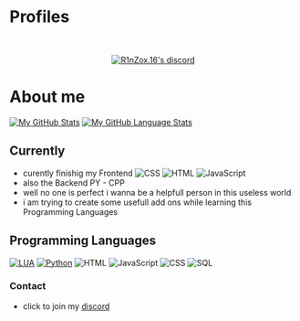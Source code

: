 <h1 align="left">Profiles</h1><br>
  <p align="center">
    <a href="https://discordapp.com/users/871698857493422110" target="_blank">
        <img title="R1nzox's discord" alt="R1nZox.16's discord" src="https://discord.c99.nl/widget/theme-2/871698857493422110.png"/>
    </a>
    <br/>
</p>


# About me

[![My GitHub Stats](https://github-readme-stats.vercel.app/api/?username=R1nZox-dev&count_private=true&theme=tokyonight&show_icons=true )](https://github.com/BaziForYou)
[![My GitHub Language Stats](https://github-readme-stats.vercel.app/api/top-langs/?username=R1nZox-dev&langs_count=5&theme=tokyonight&layout=compact)](https://github.com/BaziForYou)

## Currently
-  curently finishig my Frontend ![CSS](https://img.shields.io/badge/-CSS-000?&logo=css3&logoColor=007ACC)  ![HTML](https://img.shields.io/badge/-HTML-000?&logo=html5) ![JavaScript](https://img.shields.io/badge/-JavaScript-000?&logo=JavaScript&logoColor=ddc508)
- also the Backend PY - CPP 
- well no one is perfect i wanna be a helpfull person in this useless world 
- i am trying to create some usefull add ons while learning this Programming Languages

## Programming Languages

[![LUA](https://img.shields.io/badge/-Lua-000?&logo=lua&logoColor=2C2D72)](https://www.lua.org/docs.html)
[![Python](https://img.shields.io/badge/-Python-000?&logo=python&logoColor=f2c6402)](https://docs.python.org/3/)
![HTML](https://img.shields.io/badge/-HTML-000?&logo=html5)
![JavaScript](https://img.shields.io/badge/-JavaScript-000?&logo=JavaScript&logoColor=ddc508)
![CSS](https://img.shields.io/badge/-CSS-000?&logo=css3&logoColor=007ACC)
![SQL](https://img.shields.io/badge/-SQL-000?&logo=MySQL&logoColor=4479A1)


### Contact
- click to join my [discord](https://discord.gg/fcX35xvJap)


<!---
R1nZox-dev/R1nZox-dev is a ✨ special ✨ repository because its `README.md` (this file) appears on your GitHub profile.
You can click the Preview link to take a look at your changes.
--->

